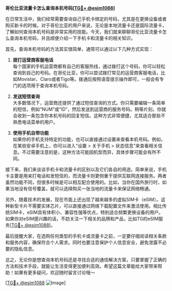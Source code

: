 **哥伦比亚流量卡怎么查询本机号码[[TG💪+ @esim1088](https://t.me/s/esim1088)]**

在日常生活中，我们经常需要查询自己手机卡绑定的号码，尤其是在更换设备或者购买新卡的时候。对于哥伦比亚的用户来说，无论是本地流量卡还是国际流量卡，了解如何查询本机号码是非常实用的技能。今天，我们就来聊聊哥伦比亚流量卡怎么查询本机号码，并且顺便介绍一下手机卡和流量卡的相关知识。

首先，查询本机号码的方法其实很简单，通常可以通过以下几种方式实现：

1. **拨打运营商客服电话**  
   每个国家的手机运营商都有自己的客服热线，通过拨打这个号码，你可以轻松查询到自己的号码。在哥伦比亚，你可以尝试拨打常见的运营商客服电话，比如Movistar、Claro或者Tigo等。拨通后按照语音提示操作即可，一般会有专门的选项用于查询本机号码。

2. **发送短信查询**  
   大多数情况下，运营商还提供了通过短信查询的方式。你只需要编辑一条简单的短信，例如“NUM”或“ID”，然后发送到运营商的服务号码。稍等片刻，你就会收到一条包含你本机号码的回复短信。这种方式非常便捷，尤其适合那些不熟悉电话菜单的用户。

3. **使用手机自带功能**  
   如果你的手机支持特定的功能，也可以直接通过设置来查看本机号码。例如，在某些安卓手机上，你可以进入“设置 > 关于手机 > 状态信息”来查看相关信息。不过需要注意的是，这种方法可能因机型而异，具体步骤可能会有所不同。

接下来，我们来谈谈手机卡和流量卡的区别以及它们各自的用途。简单来说，手机卡主要是用来打电话和发短信的，而流量卡则更侧重于提供互联网连接服务。两者虽然功能不同，但很多时候是可以相互配合使用的。比如，当你在国外旅行时，如果当地没有信号覆盖，就可以选择购买一张当地的流量卡来保证网络畅通。

另外，随着技术的发展，现在市面上还出现了越来越多的虚拟SIM卡（eSIM）。这种新型卡片不需要实体芯片，可以直接通过网络下载配置文件来激活使用。相比传统SIM卡，eSIM具有体积小、兼容性强等优点，特别适合频繁更换设备的用户。如果你对eSIM感兴趣的话，不妨关注一下相关的品牌和产品，比如TG的eSIM服务[[TG💪+ @esim1088](https://t.me/s/esim1088)]。

最后提醒大家，在选购任何类型的手机卡或流量卡之前，一定要仔细阅读相关条款和服务内容，确保符合个人需求。同时也要注意保护个人信息安全，避免泄露不必要的隐私信息。

总之，无论你是想查询本机号码还是寻找合适的通信解决方案，只要掌握了正确的方法和技术手段，就能让生活变得更加便利高效。希望这篇文章能给大家带来帮助！如果有更多疑问，欢迎随时留言讨论哦～

[[TG💪+ @esim1088](https://t.me/s/esim1088) ![Image](https://i.postimg.cc/4NQfJmqS/Snipaste-2025-05-13-00-14-12.png)]